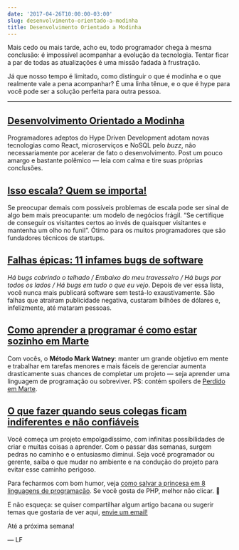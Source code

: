 ```yaml
---
date: '2017-04-26T10:00:00-03:00'
slug: desenvolvimento-orientado-a-modinha
title: Desenvolvimento Orientado a Modinha
---
```

Mais cedo ou mais tarde, acho eu, todo programador chega à mesma conclusão: é impossível acompanhar a evolução da tecnologia. Tentar ficar a par de todas as atualizações é uma missão fadada à frustração.

Já que nosso tempo é limitado, como distinguir o que é modinha e o que realmente vale a pena acompanhar? É uma linha tênue, e o que é hype para você pode ser a solução perfeita para outra pessoa.

* * *

## [Desenvolvimento Orientado a Modinha](https://blog.daftcode.pl/hype-driven-development-3469fc2e9b22?gi=89d0fa8183b2)

Programadores adeptos do Hype Driven Development adotam novas tecnologias como React, microserviços e NoSQL pelo _buzz_, não necessariamente por acelerar de fato o desenvolvimento. Post um pouco amargo e bastante polêmico — leia com calma e tire suas próprias conclusões.

## [Isso escala? Quem se importa!](https://jacquesmattheij.com/does-it-scale-who-cares)

Se preocupar demais com possíveis problemas de escala pode ser sinal de algo bem mais preocupante: um modelo de negócios frágil. “Se certifique de conseguir os visitantes certos ao invés de quaisquer visitantes e mantenha um olho no funil”. Ótimo para os muitos programadores que são fundadores técnicos de startups.

## [Falhas épicas: 11 infames bugs de software](https://www.computerworld.com/article/2515483/enterprise-applications/epic-failures--11-infamous-software-bugs.html)

_Há bugs cobrindo o telhado / Embaixo do meu travesseiro / Há bugs por todos os lados / Há bugs em tudo o que eu vejo_. Depois de ver essa lista, você nunca mais publicará software sem testá-lo exaustivamente. São falhas que atraíram publicidade negativa, custaram bilhões de dólares e, infelizmente, até mataram pessoas.

## [Como aprender a programar é como estar sozinho em Marte](https://kasperfred.com/posts/how-learning-to-program-is-like-being-alone-on-mars/)

Com vocês, o **Método Mark Watney**: manter um grande objetivo em mente e trabalhar em tarefas menores e mais fáceis de gerenciar aumenta drasticamente suas chances de completar um projeto — seja aprender uma linguagem de programação ou sobreviver. PS: contém spoilers de [Perdido em Marte](https://www.imdb.com/title/tt3659388/).

## [O que fazer quando seus colegas ficam indiferentes e não confiáveis](https://hackernoon.com/what-to-do-when-your-teammates-become-dispassionate-and-unreliable-95756a734eef?gi=f9302827912b)

Você começa um projeto empolgadíssimo, com infinitas possibilidades de criar e muitas coisas a aprender. Com o passar das semanas, surgem pedras no caminho e o entusiasmo diminui. Seja você programador ou gerente, saiba o que mudar no ambiente e na condução do projeto para evitar esse caminho perigoso.

Para fecharmos com bom humor, veja [como salvar a princesa em 8 linguagens de programação](https://toggl.com/programming-princess). Se você gosta de PHP, melhor não clicar. 👸

E não esqueça: se quiser compartilhar algum artigo bacana ou sugerir temas que gostaria de ver aqui, [envie um email!](/cdn-cgi/l/email-protection#69080d0a29050f0b001d1d0c070a061c1b1d470a0604561a1c0b030c0a1d543a1c0e0c1a1d4c2a5a4c285a064c5b590d0c4c5b59081b1d000e064f080419521c1d04360a08041908000e075428054c2a5a4c2850044c5b590d064c5b592a4c2a5a4c2b5a0d000e064f080419521c1d0436040c0d001c04540c040800054f080419521c1d04361a061c1b0a0c543b0c1f1c0c4c5b59070c1e1a050c1d1d0c1b)

Até a próxima semana!  

— LF
